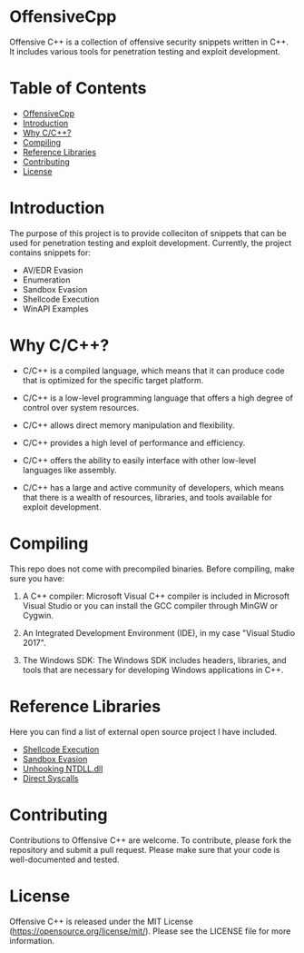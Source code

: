 # OffensiveCpp
Offensive C++ is a collection of offensive security snippets written in C++. It includes various tools for penetration testing and exploit development.

# Table of Contents
* [OffensiveCpp](#offensivecpp)
* [Introduction](#introduction)
* [Why C/C++?](#why-cc)
* [Compiling](#compiling)
* [Reference Libraries](#reference-libraries)
* [Contributing](#contributing)
* [License](#license)

# Introduction
The purpose of this project is to provide colleciton of snippets that can be used for penetration testing and exploit development. Currently, the project contains snippets for:
* AV/EDR Evasion
* Enumeration
* Sandbox Evasion
* Shellcode Execution
* WinAPI Examples

# Why C/C++?
* C/C++ is a compiled language, which means that it can produce code that is optimized for the specific target platform.

* C/C++ is a low-level programming language that offers a high degree of control over system resources.

* C/C++ allows direct memory manipulation and flexibility.

* C/C++ provides a high level of performance and efficiency.

* C/C++ offers the ability to easily interface with other low-level languages like assembly.

* C/C++ has a large and active community of developers, which means that there is a wealth of resources, libraries, and tools available for exploit development.

# Compiling
This repo does not come with precompiled binaries. Before compiling, make sure you have:
1. A C++ compiler: Microsoft Visual C++ compiler is included in Microsoft Visual Studio or you can install the GCC compiler through MinGW or Cygwin.

2. An Integrated Development Environment (IDE), in my case "Visual Studio 2017".

3. The Windows SDK: The Windows SDK includes headers, libraries, and tools that are necessary for developing Windows applications in C++.

# Reference Libraries
Here you can find a list of external open source project I have included.
* [Shellcode Execution](https://github.com/aahmad097/AlternativeShellcodeExec)
* [Sandbox Evasion](https://github.com/Arvanaghi/CheckPlease/tree/master/C)
* [Unhooking NTDLL.dll](https://www.ired.team/offensive-security/defense-evasion/how-to-unhook-a-dll-using-c++)
* [Direct Syscalls](https://github.com/JohnWoodman/stealthInjector)

# Contributing
Contributions to Offensive C++ are welcome. To contribute, please fork the repository and submit a pull request. Please make sure that your code is well-documented and tested.

# License
Offensive C++ is released under the MIT License (https://opensource.org/license/mit/). Please see the LICENSE file for more information.